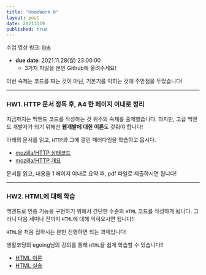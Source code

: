 ```yaml
---
title: "HomeWork 6"
layout: post
date: 20211119
published: true
---
```


수업 영상 링크: [link](https://drive.google.com/file/d/1hcynu-1ua6A3uppleN97sv4LeDA3n68b/view?usp=sharing)


- **due date**: 2021.11.28(월) 23:00:00
  - 3가지 파일을 본인 Github에 올려주세요!

이번 숙제는 코드를 짜는 것이 아닌, 기본기를 익히는 것에 주안점을 두었습니다!

<hr>

### HW1. HTTP 문서 정독 후, A4 한 페이지 이내로 정리

지금까지는 백엔드 코드를 작성하는 것 위주의 숙제를 출제했습니다. 하지만, 고급 백엔드 개발자가 되기 위해선 **웹개발에 대한 이론**도 갖춰야 합니다!

아래의 문서를 읽고, `HTTP`과 그에 깔린 패러다임을 학습하고 옵시다.

- [mozilla/HTTP 상태코드](https://developer.mozilla.org/ko/docs/Web/HTTP/Status)
- [mozilla/HTTP 개요](https://developer.mozilla.org/ko/docs/Web/HTTP/Overview)

문서를 읽고, 내용을 1 페이지 이내로 요약 후, pdf 파일로 제출하시면 됩니다!

<hr>

### HW2. HTML에 대해 학습

백엔드로 인증 기능을 구현하기 위해서 간단한 수준의 `HTML` 코드를 작성하게 됩니다. 그러니 다음 세미나 전까지 `HTML`에 대해 익혀오시면 됩니다!!

`HTML`을 처음 접하시는 분만 진행하면 되는 과제입니다!

생활코딩의 egoing님의 강의를 통해 `HTML`을 쉽게 학습할 수 있습니다!!

- [HTML 이론](https://opentutorials.org/course/1688/9340)
- [HTML 실습](https://opentutorials.org/course/1688/9345)